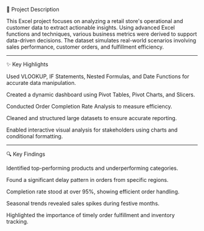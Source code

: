 📌 Project Description

This Excel project focuses on analyzing a retail store's operational and customer data to extract actionable insights. Using advanced Excel functions and techniques, various business metrics were derived to support data-driven decisions. The dataset simulates real-world scenarios involving sales performance, customer orders, and fulfillment efficiency.

-----------------------------------------------------

✨ Key Highlights

Used VLOOKUP, IF Statements, Nested Formulas, and Date Functions for accurate data manipulation.

Created a dynamic dashboard using Pivot Tables, Pivot Charts, and Slicers.

Conducted Order Completion Rate Analysis to measure efficiency.

Cleaned and structured large datasets to ensure accurate reporting.

Enabled interactive visual analysis for stakeholders using charts and conditional formatting.

-----------------------------------------------------

🔍 Key Findings

Identified top-performing products and underperforming categories.

Found a significant delay pattern in orders from specific regions.

Completion rate stood at over 95%, showing efficient order handling.

Seasonal trends revealed sales spikes during festive months.

Highlighted the importance of timely order fulfillment and inventory tracking.
